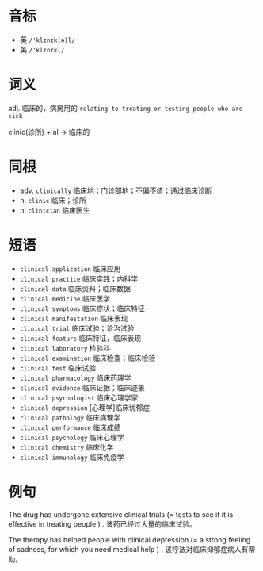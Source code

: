 # 音标

- 英 `/'klɪnɪk(ə)l/`
- 美 `/'klɪnɪkl/`

# 词义

adj. 临床的，病房用的
`relating to treating or testing people who are sick`



clinic(诊所) + al → 临床的

# 同根

- adv. `clinically` 临床地；门诊部地；不偏不倚；通过临床诊断
- n. `clinic` 临床；诊所
- n. `clinician` 临床医生

# 短语

- `clinical application` 临床应用
- `clinical practice` 临床实践；内科学
- `clinical data` 临床资料；临床数据
- `clinical medicine` 临床医学
- `clinical symptoms` 临床症状；临床特征
- `clinical manifestation` 临床表现
- `clinical trial` 临床试验；诊治试验
- `clinical feature` 临床特征，临床表现
- `clinical laboratory` 检验科
- `clinical examination` 临床检查；临床检验
- `clinical test` 临床试验
- `clinical pharmacology` 临床药理学
- `clinical evidence` 临床证据；临床迹象
- `clinical psychologist` 临床心理学家
- `clinical depression` [心理学]临床忧郁症
- `clinical pathology` 临床病理学
- `clinical performance` 临床成绩
- `clinical psychology` 临床心理学
- `clinical chemistry` 临床化学
- `clinical immunology` 临床免疫学

# 例句

The drug has undergone extensive clinical trials (= tests to see if it is effective in treating people ) .
该药已经过大量的临床试验。

The therapy has helped people with clinical depression (= a strong feeling of sadness, for which you need medical help ) .
该疗法对临床抑郁症病人有帮助。


